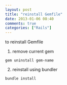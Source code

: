 ```yaml
---
layout: post
title: "reinstall Gemfile"
date: 2013-01-06 08:40
comments: true
categories: ["Rails"]
---
```


to reinstall Gemfile
1. remove current gem
```
gem uninstall gem-name
```
2. reinstall using bundler
```
bundle install
```
